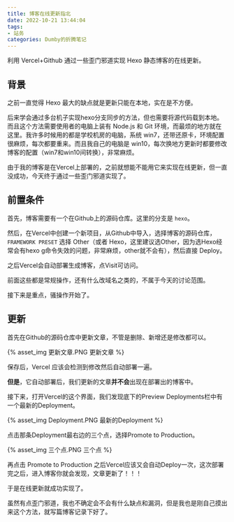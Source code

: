 ```yaml
---
title: 博客在线更新指北
date: 2022-10-21 13:44:04
tags: 
- 站务
categories: Dumby的折腾笔记
---
```


利用 Vercel+Github 通过一些歪门邪道实现 Hexo 静态博客的在线更新。

<!--more-->

## 背景

之前一直觉得 Hexo 最大的缺点就是更新只能在本地，实在是不方便。

后来学会通过多台机子实现hexo分支同步的方法，但也需要将源代码载到本地。而且这个方法需要使用者的电脑上装有 Node.js 和 Git 环境，而最烦的地方就在这里。我许多时候用的都是学校机房的电脑，系统 win7，还带还原卡，环境配置很麻烦，每次都要重来。而且我自己的电脑是 win10，每次换地方更新时都要修改博客的配置（win7和win10间转换），非常麻烦。

由于我的博客是在Vercel上部署的，之前就想能不能用它来实现在线更新，但一直没成功，今天终于通过一些歪门邪道实现了。

## 前置条件

首先，博客需要有一个在Github上的源码仓库。这里的分支是 ```hexo```。

然后，在Vercel中创建一个新项目，从Github中导入，选择博客的源码仓库，```FRAMEWORK PRESET``` 选择 Other（或者 Hexo，这里建议选Other，因为选Hexo经常会有hexo g命令失效的问题，非常麻烦，other就不会有），然后直接 Deploy。

之后Vercel会自动部署生成博客，点Visit可访问。

前面这些都是常规操作，还有什么改域名之类的，不属于今天的讨论范围。

接下来是重点，骚操作开始了。

## 更新

首先在Github的源码仓库中更新文章，不管是删除、新增还是修改都可以。

{% asset_img 更新文章.PNG 更新文章 %}

保存后，Vercel 应该会检测到修改然后自动部署一遍。

**但是**，它自动部署后，我们更新的文章**并不会**出现在部署出的博客中。

接下来，打开Vercel的这个界面，我们发现底下的Preview Deployments栏中有一个最新的Deployment。

{% asset_img Deployment.PNG 最新的Deployment %}

点击那条Deployment最右边的三个点，选择Promote to Production。

{% asset_img 三个点.PNG 三个点 %}

再点击 Promote to Production 之后Vercel应该又会自动Deploy一次，这次部署完之后，进入博客你就会发现，文章更新了！！！

于是在线更新就成功实现了。

虽然有点歪门邪道，我也不确定会不会有什么缺点和漏洞，但是我也是刚自己摸出来这个方法，就写篇博客记录下好了。
